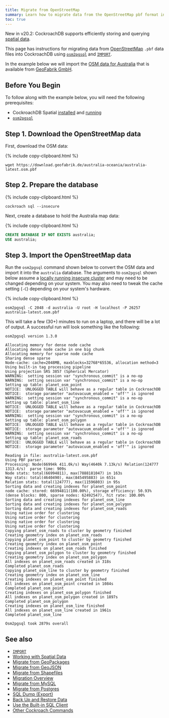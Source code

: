 ```yaml
---
title: Migrate from OpenStreetMap
summary: Learn how to migrate data from the OpenStreetMap pbf format into a CockroachDB cluster.
toc: true
---
```


<span class="version-tag">New in v20.2</span>: CockroachDB supports efficiently storing and querying [spatial data](spatial-data.html).

This page has instructions for migrating data from [OpenStreetMap](https://www.openstreetmap.org) `.pbf` data files into CockroachDB using [`osm2pgsql`](https://github.com/openstreetmap/osm2pgsql/) and [`IMPORT`][import].

In the example below we will import the [OSM data for Australia](https://download.geofabrik.de/australia-oceania/australia.html) that is available from [GeoFabrik GmbH](http://www.geofabrik.de/data/shapefiles.html).

## Before You Begin

To follow along with the example below, you will need the following prerequisites:

- CockroachDB Spatial [installed](install-cockroachdb-spatial.html) and [running](start-a-local-cluster.html)
- [`osm2pgsql`](https://github.com/openstreetmap/osm2pgsql/)

## Step 1. Download the OpenStreetMap data

First, download the OSM data:

{% include copy-clipboard.html %}
~~~ shell
wget https://download.geofabrik.de/australia-oceania/australia-latest.osm.pbf
~~~

## Step 2. Prepare the database

{% include copy-clipboard.html %}
~~~ shell
cockroach sql --insecure
~~~

Next, create a database to hold the Australia map data:

{% include copy-clipboard.html %}
~~~ sql
CREATE DATABASE IF NOT EXISTS australia;
USE australia;
~~~

## Step 3. Import the OpenStreetMap data

Run the `osm2pgsql` command shown below to convert the OSM data and import it into the `australia` database. The arguments to `osm2pgsql` shown below assume a [locally running insecure cluster](start-a-local-cluster.html) and may need to be changed depending on your system. You may also need to tweak the cache setting (`-C`) depending on your system's hardware.

{% include copy-clipboard.html %}
~~~ shell
osm2pgsql -C 2048 -d australia -U root -H localhost -P 26257 australia-latest.osm.pbf
~~~

This will take a few (30+) minutes to run on a laptop, and there will be a lot of output. A successful run will look something like the following:

~~~
osm2pgsql version 1.3.0

Allocating memory for dense node cache
Allocating dense node cache in one big chunk
Allocating memory for sparse node cache
Sharing dense sparse
Node-cache: cache=2048MB, maxblocks=32768*65536, allocation method=3
Using built-in tag processing pipeline
Using projection SRS 3857 (Spherical Mercator)
WARNING:  setting session var "synchronous_commit" is a no-op
WARNING:  setting session var "synchronous_commit" is a no-op
Setting up table: planet_osm_point
NOTICE:  UNLOGGED TABLE will behave as a regular table in CockroachDB
NOTICE:  storage parameter "autovacuum_enabled = 'off'" is ignored
WARNING:  setting session var "synchronous_commit" is a no-op
Setting up table: planet_osm_line
NOTICE:  UNLOGGED TABLE will behave as a regular table in CockroachDB
NOTICE:  storage parameter "autovacuum_enabled = 'off'" is ignored
WARNING:  setting session var "synchronous_commit" is a no-op
Setting up table: planet_osm_polygon
NOTICE:  UNLOGGED TABLE will behave as a regular table in CockroachDB
NOTICE:  storage parameter "autovacuum_enabled = 'off'" is ignored
WARNING:  setting session var "synchronous_commit" is a no-op
Setting up table: planet_osm_roads
NOTICE:  UNLOGGED TABLE will behave as a regular table in CockroachDB
NOTICE:  storage parameter "autovacuum_enabled = 'off'" is ignored

Reading in file: australia-latest.osm.pbf
Using PBF parser.
Processing: Node(66994k 411.0k/s) Way(4640k 7.13k/s) Relation(124777 1313.4/s)  parse time: 909s
Node stats: total(66994811), max(7888181047) in 163s
Way stats: total(4640490), max(845495883) in 651s
Relation stats: total(124777), max(11596803) in 95s
Sorting data and creating indexes for planet_osm_point
node cache: stored: 66994811(100.00%), storage efficiency: 50.93% (dense blocks: 800, sparse nodes: 62492547), hit rate: 100.00%
Sorting data and creating indexes for planet_osm_line
Sorting data and creating indexes for planet_osm_polygon
Sorting data and creating indexes for planet_osm_roads
Using native order for clustering
Using native order for clustering
Using native order for clustering
Using native order for clustering
Copying planet_osm_roads to cluster by geometry finished
Creating geometry index on planet_osm_roads
Copying planet_osm_point to cluster by geometry finished
Creating geometry index on planet_osm_point
Creating indexes on planet_osm_roads finished
Copying planet_osm_polygon to cluster by geometry finished
Creating geometry index on planet_osm_polygon
All indexes on planet_osm_roads created in 318s
Completed planet_osm_roads
Copying planet_osm_line to cluster by geometry finished
Creating geometry index on planet_osm_line
Creating indexes on planet_osm_point finished
All indexes on planet_osm_point created in 1084s
Completed planet_osm_point
Creating indexes on planet_osm_polygon finished
All indexes on planet_osm_polygon created in 1897s
Completed planet_osm_polygon
Creating indexes on planet_osm_line finished
All indexes on planet_osm_line created in 1961s
Completed planet_osm_line

Osm2pgsql took 2879s overall
~~~

## See also

- [`IMPORT`][import]
- [Working with Spatial Data](spatial-data.html)
- [Migrate from GeoPackages](migrate-from-geopackage.html)
- [Migrate from GeoJSON](migrate-from-geojson.html)
- [Migrate from Shapefiles](migrate-from-shapefiles.html)
- [Migration Overview](migration-overview.html)
- [Migrate from MySQL][mysql]
- [Migrate from Postgres][postgres]
- [SQL Dump (Export)](cockroach-dump.html)
- [Back Up and Restore Data](backup-and-restore.html)
- [Use the Built-in SQL Client](cockroach-sql.html)
- [Other Cockroach Commands](cockroach-commands.html)

<!-- Reference Links -->

[postgres]: migrate-from-postgres.html
[mysql]: migrate-from-mysql.html
[import]: import.html
